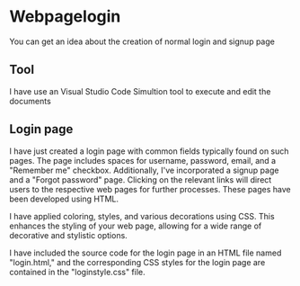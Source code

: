 # Webpagelogin
You can get an idea about the creation of normal login and signup page
## Tool
I have use an Visual Studio Code Simultion tool to execute and edit the documents  
## Login page
I have just created a login page with common fields typically found on such pages. The page includes spaces for username, password, email, and a "Remember me" checkbox. Additionally, I've incorporated a signup page and a "Forgot password" page. Clicking on the relevant links will direct users to the respective web pages for further processes. These pages have been developed using HTML.

I have applied coloring, styles, and various decorations using CSS. This enhances the styling of your web page, allowing for a wide range of decorative and stylistic options.

I have included the source code for the login page in an HTML file named "login.html," and the corresponding CSS styles for the login page are contained in the "loginstyle.css" file.
